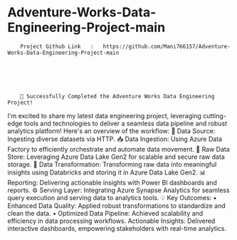 # Adventure-Works-Data-Engineering-Project-main

        Project Github Link   :   https://github.com/Mani766157/Adventure-Works-Data-Engineering-Project-main




 

        🚀 Successfully Completed the Adventure Works Data Engineering Project!
I'm excited to share my latest data engineering project, leveraging cutting-edge tools and technologies to deliver a seamless data pipeline and robust analytics platform! Here's an overview of the workflow:
🔗 Data Source: Ingesting diverse datasets via HTTP.
📥 Data Ingestion: Using Azure Data Factory to efficiently orchestrate and automate data movement.
💾 Raw Data Store: Leveraging Azure Data Lake Gen2 for scalable and secure raw data storage.
🔄 Data Transformation: Transforming raw data into meaningful insights using Databricks and storing it in Azure Data Lake Gen2.
📊 Reporting: Delivering actionable insights with Power BI dashboards and reports.
⚙️ Serving Layer: Integrating Azure Synapse Analytics for seamless query execution and serving data to analytics tools.
💡 Key Outcomes:
	• Enhanced Data Quality: Applied robust transformations to standardize and clean the data.
	• Optimized Data Pipeline: Achieved scalability and efficiency in data processing workflows.
Actionable Insights: Delivered interactive dashboards, empowering stakeholders with real-time analytics.
